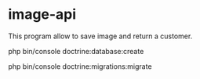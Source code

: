 # image-api

This program allow to save image and return a customer.

php bin/console doctrine:database:create

php bin/console doctrine:migrations:migrate